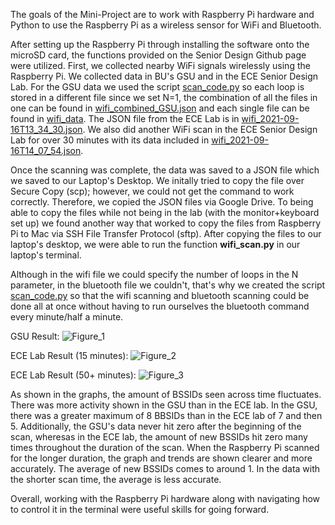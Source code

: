 The goals of the Mini-Project are to work with Raspberry Pi hardware and Python to use the Raspberry Pi as a wireless sensor for WiFi and Bluetooth.

After setting up the Raspberry Pi through installing the software onto the microSD card, the functions provided on the Senior Design Github page were utilized.
First, we collected nearby WiFi signals wirelessly using the Raspberry Pi. We collected data in BU's GSU and in the ECE Senior Design Lab. For the GSU data we used the script [scan_code.py](scan_code.py) so each loop is stored in a different file since we set N=1, the combination of all the files in one can be found in [wifi_combined_GSU.json](wifi_combined_GSU.json) and each single file can be found in [wifi_data](wifi_data). The JSON file from the ECE Lab is in [wifi_2021-09-16T13_34_30.json](wifi_2021-09-16T13_34_30.json). We also did another WiFi scan in the ECE Senior Design Lab for over 30 minutes with its data included in [wifi_2021-09-16T14_07_54.json](wifi_2021-09-16T14_07_54.json).


Once the scanning was complete, the data was saved to a JSON file which we saved to our Laptop's Desktop. We initally tried to copy the file over Secure Copy (scp); however, we could not get the command to work correctly. Therefore, we copied the JSON files via Google Drive. To being able to copy the files while not being in the lab (with the monitor+keyboard set up) we found another way that worked to copy the files from Raspberry Pi to Mac via SSH File Transfer Protocol (sftp).
After copying the files to our laptop's desktop, we were able to run the function **wifi_scan.py** in our laptop's terminal.

Although in the wifi file we could specify the number of loops in the N parameter, in the bluetooth file we couldn't, that's why we created the script [scan_code.py](scan_code.py) so that the wifi scanning and bluetooth scanning could be done all at once without having to run ourselves the bluetooth command every minute/half a minute.

GSU Result:
![Figure_1](https://user-images.githubusercontent.com/55505652/133662423-a322d3da-cd5d-4e0f-8ef1-e844e4ca7895.png)

ECE Lab Result (15 minutes):
![Figure_2](https://user-images.githubusercontent.com/55505652/133662450-d2283e5e-bba1-4a01-827c-caf6bbd4fd0c.png)

ECE Lab Result (50+ minutes):
![Figure_3](https://user-images.githubusercontent.com/55505652/133671432-0338ecb7-63a0-4f0c-a3fb-fbbf4fe74978.png)




As shown in the graphs, the amount of BSSIDs seen across time fluctuates. There was more activity shown in the GSU than in the ECE lab. In the GSU, there was a greater maximum of 8 BBSIDs than in the ECE lab of 7 and then 5. Additionally, the GSU's data never hit zero after the beginning of the scan, wheresas in the ECE lab, the amount of new BSSIDs hit zero many times throughout the duration of the scan. When the Raspberry Pi scanned for the longer duration, the graph and trends are shown clearer and more accurately. The average of new BSSIDs comes to around 1. In the data with the shorter scan time, the average is less accurate.

Overall, working with the Raspberry Pi hardware along with navigating how to control it in the terminal were useful skills for going forward.

